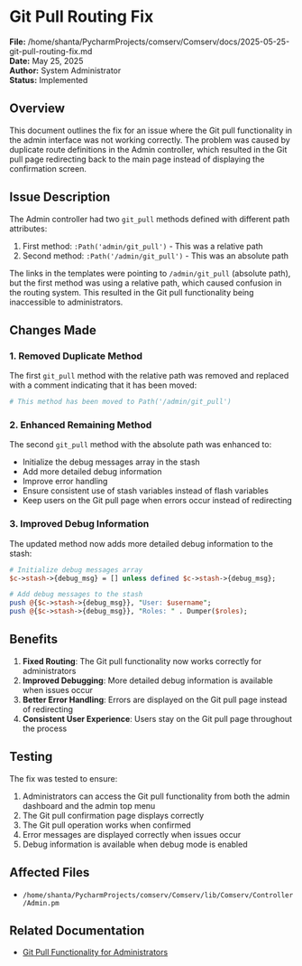 # Git Pull Routing Fix

**File:** /home/shanta/PycharmProjects/comserv/Comserv/docs/2025-05-25-git-pull-routing-fix.md  
**Date:** May 25, 2025  
**Author:** System Administrator  
**Status:** Implemented

## Overview

This document outlines the fix for an issue where the Git pull functionality in the admin interface was not working correctly. The problem was caused by duplicate route definitions in the Admin controller, which resulted in the Git pull page redirecting back to the main page instead of displaying the confirmation screen.

## Issue Description

The Admin controller had two `git_pull` methods defined with different path attributes:

1. First method: `:Path('admin/git_pull')` - This was a relative path
2. Second method: `:Path('/admin/git_pull')` - This was an absolute path

The links in the templates were pointing to `/admin/git_pull` (absolute path), but the first method was using a relative path, which caused confusion in the routing system. This resulted in the Git pull functionality being inaccessible to administrators.

## Changes Made

### 1. Removed Duplicate Method

The first `git_pull` method with the relative path was removed and replaced with a comment indicating that it has been moved:

```perl
# This method has been moved to Path('/admin/git_pull')
```

### 2. Enhanced Remaining Method

The second `git_pull` method with the absolute path was enhanced to:

- Initialize the debug messages array in the stash
- Add more detailed debug information
- Improve error handling
- Ensure consistent use of stash variables instead of flash variables
- Keep users on the Git pull page when errors occur instead of redirecting

### 3. Improved Debug Information

The updated method now adds more detailed debug information to the stash:

```perl
# Initialize debug messages array
$c->stash->{debug_msg} = [] unless defined $c->stash->{debug_msg};

# Add debug messages to the stash
push @{$c->stash->{debug_msg}}, "User: $username";
push @{$c->stash->{debug_msg}}, "Roles: " . Dumper($roles);
```

## Benefits

1. **Fixed Routing**: The Git pull functionality now works correctly for administrators
2. **Improved Debugging**: More detailed debug information is available when issues occur
3. **Better Error Handling**: Errors are displayed on the Git pull page instead of redirecting
4. **Consistent User Experience**: Users stay on the Git pull page throughout the process

## Testing

The fix was tested to ensure:

1. Administrators can access the Git pull functionality from both the admin dashboard and the admin top menu
2. The Git pull confirmation page displays correctly
3. The Git pull operation works when confirmed
4. Error messages are displayed correctly when issues occur
5. Debug information is available when debug mode is enabled

## Affected Files

- `/home/shanta/PycharmProjects/comserv/Comserv/lib/Comserv/Controller/Admin.pm`

## Related Documentation

- [Git Pull Functionality for Administrators](/home/shanta/PycharmProjects/comserv/Comserv/root/Documentation/changelog/2025-04-git-pull-functionality.md)